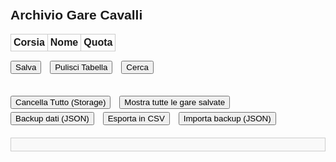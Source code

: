 <!DOCTYPE html>
<html lang="it">
<head>
  <meta charset="UTF-8" />
  <title>Archivio Gare Cavalli</title>
  <style>
    body {
      font-family: Arial, sans-serif;
      padding: 20px;
    }
    .gara-container {
      margin-bottom: 30px;
    }
    .gara {
      width: 100%;
      position: relative;
    }
    table {
      width: 100%;
      border-collapse: collapse;
      margin-bottom: 10px;
    }
    th, td {
      border: 1px solid #ccc;
      padding: 4px;
      text-align: center;
      position: relative;
    }
    input[type="text"], input[type="number"] {
      width: 90%;
      padding: 4px;
    }
    input.quota {
      width: 60px;
    }
    button {
      margin-top: 5px;
      margin-right: 10px;
    }
    .autocomplete-items {
      position: absolute;
      border: 1px solid #ccc;
      background-color: #fff;
      z-index: 99;
      max-height: 150px;
      overflow-y: auto;
      top: 100%;
      left: 0;
      right: 0;
    }
    .autocomplete-items div {
      padding: 5px;
      cursor: pointer;
    }
    .autocomplete-items div:hover {
      background-color: #f0f0f0;
    }
    #report {
      margin-top: 20px;
      background: #f9f9f9;
      border: 1px solid #ccc;
      padding: 10px;
      white-space: pre-wrap;
      font-family: monospace;
    }
    #importFile {
      display: none;
    }
  </style>
</head>
<body>
<h2>Archivio Gare Cavalli</h2>

<div class="gara-container">
  <div class="gara">
    <table id="gara1">
      <thead><tr><th>Corsia</th><th>Nome</th><th>Quota</th></tr></thead>
      <tbody id="body1"></tbody>
    </table>
    <button onclick="salvaGara(1)">Salva</button>
    <button onclick="pulisciTabella(1)">Pulisci Tabella</button>
    <button onclick="cercaGare()">Cerca</button>
  </div>
</div>

<button onclick="cancellaTutto()">Cancella Tutto (Storage)</button>
<button onclick="mostraTutteGare()">Mostra tutte le gare salvate</button>
<button onclick="exportBackup()">Backup dati (JSON)</button>
<button onclick="exportCSV()">Esporta in CSV</button>
<button onclick="document.getElementById('importFile').click()">Importa backup (JSON)</button>
<input type="file" id="importFile" accept=".json" onchange="importaBackup(event)">

<div id="report"></div>
<script>
const NUM_CORSIE = 6;

// Inizializza tabella
function inizializzaTabella() {
  const tbody = document.getElementById("body1");
  for (let i = 1; i <= NUM_CORSIE; i++) {
    tbody.innerHTML += `
      <tr>
        <td>${i}</td>
        <td><input type="text" id="nome1_${i}" class="nome" autocomplete="off" /></td>
        <td><input type="number" step="0.01" id="quota1_${i}" class="quota" /></td>
      </tr>
    `;
  }
}

// Backup automatico
setInterval(() => {
  const gare = localStorage.getItem("gare");
  if (gare) localStorage.setItem("backup_gare", gare);
}, 60000);

// Backup manuale
function exportBackup() {
  const data = localStorage.getItem("gare") || "[]";
  const blob = new Blob([data], { type: "application/json" });
  const link = document.createElement("a");
  link.href = URL.createObjectURL(blob);
  link.download = `gare_backup_${new Date().toISOString().slice(0, 10)}.json`;
  link.click();
}

// Importa backup
function importaBackup(event) {
  const file = event.target.files[0];
  if (!file) return;
  const reader = new FileReader();
  reader.onload = function(e) {
    try {
      const dati = JSON.parse(e.target.result);
      if (Array.isArray(dati)) {
        localStorage.setItem("gare", JSON.stringify(dati));
        alert("Backup importato con successo.");
      } else {
        alert("Formato file non valido.");
      }
    } catch {
      alert("Errore nella lettura del file.");
    }
  };
  reader.readAsText(file);
}
function getGaraData(index) {
  const nomi = [], quote = [];
  for (let i = 1; i <= NUM_CORSIE; i++) {
    nomi.push(document.getElementById(`nome${index}_${i}`).value.trim());
    quote.push(document.getElementById(`quota${index}_${i}`).value.trim());
  }
  return { nomi, quote };
}

function mostraReport(testo) {
  document.getElementById("report").textContent = testo;
}

function salvaGara(index) {
  const { nomi, quote } = getGaraData(index);
  if (nomi.includes("") || quote.includes("")) {
    alert("Compila tutti i campi prima di salvare.");
    return;
  }

  let gare = JSON.parse(localStorage.getItem("gare") || "[]");

  const quoteStr = JSON.stringify(quote.map(q => parseFloat(q).toFixed(2)));
  const nomiStr = JSON.stringify(nomi);

  // Quote uguali, cavalli diversi
  const gareStessaQuota = gare.filter(g => JSON.stringify(g.quote.map(q => parseFloat(q).toFixed(2))) === quoteStr && JSON.stringify(g.nomi) !== nomiStr);
  if (gareStessaQuota.length > 0) {
    let msg = `⚠️ Questa combinazione di quote è già presente in ${gareStessaQuota.length} gara/e con cavalli diversi.\n`;
    gareStessaQuota.forEach((g, i) => {
      msg += `\nGara ${i + 1} → Tris vincenti:\n${g.tris.map(t => `→ ${t.combinazione} (Quota: ${t.quota})`).join("\n")}`;
    });
    alert(msg);
  }

  // Nomi uguali, quote diverse
  const gareStessiNomi = gare.filter(g => JSON.stringify(g.nomi) === nomiStr && JSON.stringify(g.quote.map(q => parseFloat(q).toFixed(2))) !== quoteStr);
  if (gareStessiNomi.length > 0) {
    let msg = `⚠️ Esiste già una gara con gli stessi cavalli ma quote differenti:\n`;
    gareStessiNomi.forEach((g, i) => {
      msg += `\nGara ${i + 1} → Quote: ${g.quote.join(", ")}\nTris:\n${g.tris.map(t => `→ ${t.combinazione} (Quota: ${t.quota})`).join("\n")}`;
    });
    if (!confirm(msg + `\n\nVuoi salvare comunque?`)) return;
  }

  // Esegui analisi AI PRIMA di chiedere la tris
  const reportAI = analisiAIAvanzata(nomi, quote, gare);
  mostraReport(reportAI.reportTesto);

  // Chiedi se vuoi procedere
  if (!confirm("Vuoi procedere con il salvataggio della gara dopo l’analisi AI?")) return;

  // Gara identica già salvata
  const garaEsatta = gare.find(g => JSON.stringify(g.nomi) === nomiStr && JSON.stringify(g.quote.map(q => parseFloat(q).toFixed(2))) === quoteStr);
  if (garaEsatta) {
    let msg = `⚠️ Questa gara esiste già.\nTris salvate:\n`;
    msg += garaEsatta.tris.map(t => `→ ${t.combinazione} (Quota: ${t.quota})`).join("\n");
    if (confirm(msg + `\n\nVuoi salvare comunque un'altra tris?`)) {
      let tris = prompt("Inserisci nuova tris vincente (es. 1,4,5):");
      if (!tris || tris.split(",").length !== 3) return alert("Formato tris non valido.");
      let quotaTris = prompt("Quota tris (es. 18.5):");
      if (!quotaTris || isNaN(parseFloat(quotaTris))) return alert("Quota non valida.");
      if (garaEsatta.tris.some(t => t.combinazione === tris && parseFloat(t.quota) === parseFloat(quotaTris))) {
        alert("✅ Abbiamo vinto allora!");
        return;
      }
      garaEsatta.tris.push({ combinazione: tris, quota: quotaTris });
      localStorage.setItem("gare", JSON.stringify(gare));
      alert("Nuova tris aggiunta.");
    }
    return;
  }

  // Gara nuova → chiedi tris e quota
  let tris = prompt("Inserisci tris vincente (es. 1,4,5):");
  if (!tris || tris.split(",").length !== 3) return alert("Formato tris non valido.");
  let quotaTris = prompt("Quota tris (es. 18.5):");
  if (!quotaTris || isNaN(parseFloat(quotaTris))) return alert("Quota non valida.");

  gare.push({ nomi, quote, tris: [{ combinazione: tris, quota: quotaTris }] });
  localStorage.setItem("gare", JSON.stringify(gare));
  alert("Gara salvata.");
}

function analisiAIAvanzata(nomi, quote, gare) {
  const nuoveQuote = quote.map(q => parseFloat(q));
  const sommaQuote = nuoveQuote.reduce((a, b) => a + b, 0);
  const minGareAnalisi = 10;
  const patternLabels = nuoveQuote.map(q => {
    if (q < 2) return "B";
    if (q <= 3.5) return "M";
    return "A";
  });

  let report = `🧠 ANALISI INTELLIGENTE\n----------------------\n`;
  report += `📊 Pattern quote: ${patternLabels.join("-")}\n`;
  report += `🧮 Somma quote: ${sommaQuote.toFixed(2)}\n\n`;

  let cavalliTotali = {}, cavalliCorsia = {};
  let quoteStatistiche = {};
  let trisSuggerita = [];
  let quoteSimili = [];
  let patternSimili = [];

  // Quote storiche simili e pattern simili
  gare.forEach(g => {
    const q = g.quote.map(x => parseFloat(x));
    const patternGara = q.map(qv => qv < 2 ? "B" : qv <= 3.5 ? "M" : "A");
    const matchCount = patternGara.filter((v, i) => v === patternLabels[i]).length;
    if (matchCount >= 5) patternSimili.push(g);

    const simili = q.filter((val, i) => Math.abs(val - nuoveQuote[i]) <= 0.2).length;
    if (simili >= 5) quoteSimili.push(g);

    q.forEach((val, idx) => {
      const intervallo = (Math.round(val * 2) / 2).toFixed(1);
      quoteStatistiche[intervallo] = quoteStatistiche[intervallo] || { podi: 0, tot: 0 };
      if (g.tris.some(t => t.combinazione.split(",").includes(String(idx + 1)))) {
        quoteStatistiche[intervallo].podi++;
      }
      quoteStatistiche[intervallo].tot++;
    });
  });

  // Cavallo favorito e sfavorito
  let minQuota = Math.min(...nuoveQuote);
  let maxQuota = Math.max(...nuoveQuote);
  let favoritoIdx = nuoveQuote.indexOf(minQuota);
  let sfavoritoIdx = nuoveQuote.indexOf(maxQuota);

  report += `🏇 Cavallo favorito: ${nomi[favoritoIdx]} (Corsia ${favoritoIdx + 1}, Quota ${minQuota})\n`;
  report += `🐢 Cavallo sfavorito: ${nomi[sfavoritoIdx]} (Corsia ${sfavoritoIdx + 1}, Quota ${maxQuota})\n`;

  // Storico per cavallo favorito
  let storicoFavorito = gare.filter(g => {
    const q = g.quote.map(x => parseFloat(x));
    const min = Math.min(...q);
    return g.nomi[q.indexOf(min)] === nomi[favoritoIdx];
  });

  const favoritoPodio = storicoFavorito.filter(g =>
    g.tris.some(t => t.combinazione.split(",").includes(String(favoritoIdx + 1)))
  );

  if (storicoFavorito.length > 0) {
    report += `📊 Il favorito in gare storiche è andato a podio ${favoritoPodio.length} su ${storicoFavorito.length} volte (${((favoritoPodio.length / storicoFavorito.length) * 100).toFixed(1)}%)\n`;
  } else {
    report += `📊 Nessuna gara storica trovata per ${nomi[favoritoIdx]} con quota simile.\n`;
  }

  // Cavallo sfavorito: analisi su podio o vincente
  let storicoSfavorito = gare.filter(g => g.nomi.includes(nomi[sfavoritoIdx]));
  let podioSfavorito = 0;
  let vittorieSfavorito = 0;

  storicoSfavorito.forEach(g => {
    g.tris.forEach(t => {
      const corsie = t.combinazione.split(",");
      const idx = g.nomi.findIndex(n => n === nomi[sfavoritoIdx]);
      if (idx !== -1 && corsie.includes(String(idx + 1))) {
        podioSfavorito++;
        if (corsie[0] === String(idx + 1)) vittorieSfavorito++;
      }
    });
  });

  if (storicoSfavorito.length > 0) {
    report += `📊 Il cavallo sfavorito è andato a podio ${podioSfavorito} su ${storicoSfavorito.length} gare (${((podioSfavorito / storicoSfavorito.length) * 100).toFixed(1)}%)\n`;
    if (vittorieSfavorito > 0) {
      report += `🎉 Ha vinto ${vittorieSfavorito} volte! Possibile sorpresa.\n`;
    }
  }

  // Analisi per cavallo globale
  report += `\n📌 Analisi per cavallo globale:\n`;
  nomi.forEach((nome, i) => {
    let tot = 0, podio = 0;
    gare.forEach(g => {
      for (let j = 0; j < g.nomi.length; j++) {
        if (g.nomi[j] === nome && Math.abs(parseFloat(g.quote[j]) - nuoveQuote[i]) <= 0.2) {
          tot++;
          if (g.tris.some(t => t.combinazione.split(",").includes(String(j + 1)))) podio++;
        }
      }
    });
    if (tot >= minGareAnalisi) {
      report += `→ ${nome}: ${(podio / tot * 100).toFixed(1)}% podio su ${tot} gare\n`;
      trisSuggerita.push({ nome, corsia: i + 1, perc: podio / tot, tot });
    }
  });

  // Analisi cavallo + corsia
  report += `\n📌 Analisi cavallo + corsia:\n`;
  nomi.forEach((nome, i) => {
    let tot = 0, podio = 0;
    gare.forEach(g => {
      if (g.nomi[i] === nome && Math.abs(parseFloat(g.quote[i]) - nuoveQuote[i]) <= 0.2) {
        tot++;
        if (g.tris.some(t => t.combinazione.split(",").includes(String(i + 1)))) podio++;
      }
    });
    if (tot >= minGareAnalisi) {
      report += `→ ${nome} in corsia ${i + 1}: ${(podio / tot * 100).toFixed(1)}% podio\n`;
    }
  });

  // Tris consigliata
  report += `\n🎯 Tris consigliata:\n`;
  if (trisSuggerita.length >= 3) {
    const tris = trisSuggerita.sort((a, b) => b.perc - a.perc).slice(0, 3);
    tris.forEach(c => {
      report += `→ ${c.nome} (Corsia ${c.corsia}) - ${(c.perc * 100).toFixed(1)}% podio su ${c.tot} gare\n`;
    });
  } else {
    report += `Nessuna tris consigliata: servono almeno 3 cavalli con ${minGareAnalisi} gare analizzate.\n`;
  }

  // Quote spesso vincenti
  report += `\n📌 Quote spesso vincenti:\n`;
  Object.keys(quoteStatistiche).sort((a, b) => parseFloat(a) - parseFloat(b)).forEach(q => {
    const { podi, tot } = quoteStatistiche[q];
    if (tot >= 5) {
      report += `→ Quota ${q}: ${podi} su ${tot} podio (${(podi / tot * 100).toFixed(1)}%)\n`;
    }
  });

  // Quote alte
  if (sommaQuote >= 18) {
    report += `\n📌 Quote alte e somma quote:\nAttenzione: somma alta. Quote >3.5:\n`;
    nuoveQuote.forEach((q, i) => {
      if (q > 3.5) report += `→ ${nomi[i]} (Corsia ${i + 1}, Quota ${q})\n`;
    });
  }

  // Gare con quote simili
  if (quoteSimili.length > 0) {
    report += `\n📌 Gare storiche con quote simili: ${quoteSimili.length}\n`;
    quoteSimili.forEach((g, i) => {
      g.tris.forEach(t => {
        report += `🧩 Gara ${i + 1} → Tris: ${t.combinazione} (Quota: ${t.quota})\n`;
      });
    });
  }

  // Gare con pattern simile e sorprese
  if (patternSimili.length > 0) {
    let sorprese = 0;
    patternSimili.forEach(g => {
      g.tris.forEach(t => {
        const primaCorsia = parseInt(t.combinazione.split(",")[0]) - 1;
        const quotaVincente = parseFloat(g.quote[primaCorsia]);
        if (quotaVincente > 10) sorprese++;
      });
    });
    report += `\n📈 Gare con pattern quote simile: ${patternSimili.length}`;
    if (sorprese > 0) {
      report += ` → In ${sorprese} di queste ha vinto un cavallo con quota >10!\n`;
    } else {
      report += ` → Nessuna sorpresa rilevata in quelle gare.\n`;
    }
  }

  return { reportTesto: report };
}
function setupAutocomplete() {
  const inputs = document.querySelectorAll("input.nome");
  const cavalli = new Set();
  const gare = JSON.parse(localStorage.getItem("gare") || "[]");
  gare.forEach(g => g.nomi.forEach(n => cavalli.add(n)));

  inputs.forEach(input => {
    input.addEventListener("input", function() {
      closeLists();
      const val = this.value;
      if (!val) return;
      const list = document.createElement("div");
      list.setAttribute("class", "autocomplete-items");
      this.parentNode.appendChild(list);

      [...cavalli].forEach(nome => {
        if (nome.toLowerCase().startsWith(val.toLowerCase())) {
          const div = document.createElement("div");
          div.innerHTML = `<strong>${nome.substr(0, val.length)}</strong>${nome.substr(val.length)}<input type='hidden' value='${nome}'>`;
          div.addEventListener("click", () => {
            input.value = nome;
            closeLists();
          });
          list.appendChild(div);
        }
      });
    });
    input.addEventListener("blur", () => setTimeout(closeLists, 100));
  });

  function closeLists() {
    document.querySelectorAll(".autocomplete-items").forEach(el => el.remove());
  }
}

function cercaGare() {
  const nome = document.getElementById("nome1_1").value.trim().toLowerCase();
  const gare = JSON.parse(localStorage.getItem("gare") || "[]");
  const risultati = gare.filter(g => g.nomi[0].toLowerCase() === nome);
  if (risultati.length === 0) return alert("Nessuna gara trovata con quel cavallo in corsia 1.");

  let index = 0;
  const win = window.open("", "Risultati Ricerca", "width=600,height=400");
  function mostraGara(i) {
    const g = risultati[i];
    win.document.body.innerHTML = `<h3>Gara ${i+1} di ${risultati.length}</h3><ul>
      ${g.nomi.map((n, idx) => `<li>Corsia ${idx+1}: ${n} (Quota: ${g.quote[idx]})</li>`).join("")}
      </ul><p><strong>Tris vincenti:</strong><br>${g.tris.map(t => `→ ${t.combinazione} (Quota: ${t.quota})`).join("<br>")}</p>
      <button onclick="window.opener.prevGara()">&larr;</button>
      <button onclick="window.opener.nextGara()">&rarr;</button>`;
  }
  window.prevGara = () => { if (index > 0) index--; mostraGara(index); };
  window.nextGara = () => { if (index < risultati.length - 1) index++; mostraGara(index); };
  mostraGara(index);
}

function mostraTutteGare() {
  const gare = JSON.parse(localStorage.getItem("gare") || "[]");
  if (gare.length === 0) return alert("Nessuna gara salvata.");
  const win = window.open("", "Gare Salvate", "width=600,height=600,scrollbars=yes");
  win.document.body.innerHTML = `<h2>${gare.length} Gare Salvate</h2>` + gare.map((g, idx) => `
    <h3>Gara ${idx + 1}</h3>
    <ul>${g.nomi.map((n, i) => `<li>Corsia ${i+1}: ${n} (Quota: ${g.quote[i]})</li>`).join("")}</ul>
    <p><strong>Tris:</strong><br>${g.tris.map(t => `→ ${t.combinazione} (Quota: ${t.quota})`).join("<br>")}</p><hr>`).join("");
}

function cancellaTutto() {
  if (confirm("Sicuro di voler eliminare tutte le gare?")) {
    localStorage.removeItem("gare");
    alert("Gare eliminate.");
    document.getElementById("report").textContent = "";
  }
}

function exportCSV() {
  const gare = JSON.parse(localStorage.getItem("gare") || "[]");
  if (gare.length === 0) return alert("Nessuna gara da esportare.");
  let csv = "Gara,Corsia,Nome,Quota,Tris,QuotaTris\n";
  gare.forEach((g, idx) => {
    g.nomi.forEach((nome, i) => {
      const tris = g.tris.map(t => t.combinazione).join(" | ");
      const qt = g.tris.map(t => t.quota).join(" | ");
      csv += `${idx + 1},${i + 1},${nome},${g.quote[i]},${tris},${qt}\n`;
    });
  });
  const blob = new Blob([csv], { type: "text/csv" });
  const link = document.createElement("a");
  link.href = URL.createObjectURL(blob);
  link.download = `gare_export_${new Date().toISOString().slice(0, 10)}.csv`;
  link.click();
}

function pulisciTabella(index) {
  for (let i = 1; i <= NUM_CORSIE; i++) {
    document.getElementById(`nome${index}_${i}`).value = "";
    document.getElementById(`quota${index}_${i}`).value = "";
  }
}

window.addEventListener("DOMContentLoaded", () => {
  inizializzaTabella();
  setupAutocomplete();
});
</script>
</body>
</html>
